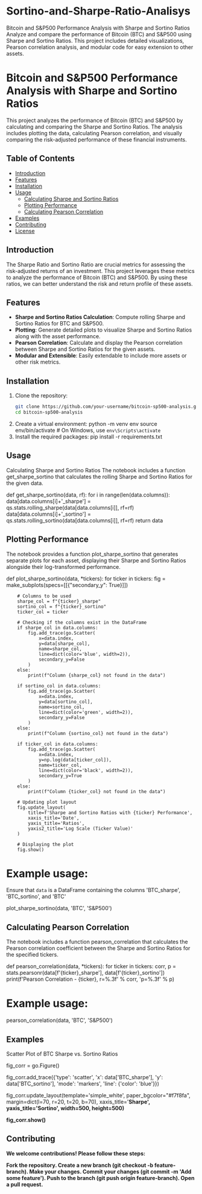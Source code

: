 # Sortino-and-Sharpe-Ratio-Analisys
Bitcoin and S&amp;P500 Performance Analysis with Sharpe and Sortino Ratios  Analyze and compare the performance of Bitcoin (BTC) and S&amp;P500 using Sharpe and Sortino Ratios. This project includes detailed visualizations, Pearson correlation analysis, and modular code for easy extension to other assets.

# Bitcoin and S&P500 Performance Analysis with Sharpe and Sortino Ratios

This project analyzes the performance of Bitcoin (BTC) and S&P500 by calculating and comparing the Sharpe and Sortino Ratios. The analysis includes plotting the data, calculating Pearson correlation, and visually comparing the risk-adjusted performance of these financial instruments.

## Table of Contents

- [Introduction](#introduction)
- [Features](#features)
- [Installation](#installation)
- [Usage](#usage)
  - [Calculating Sharpe and Sortino Ratios](#calculating-sharpe-and-sortino-ratios)
  - [Plotting Performance](#plotting-performance)
  - [Calculating Pearson Correlation](#calculating-pearson-correlation)
- [Examples](#examples)
- [Contributing](#contributing)
- [License](#license)

## Introduction

The Sharpe Ratio and Sortino Ratio are crucial metrics for assessing the risk-adjusted returns of an investment. This project leverages these metrics to analyze the performance of Bitcoin (BTC) and S&P500. By using these ratios, we can better understand the risk and return profile of these assets.

## Features

- **Sharpe and Sortino Ratios Calculation**: Compute rolling Sharpe and Sortino Ratios for BTC and S&P500.
- **Plotting**: Generate detailed plots to visualize Sharpe and Sortino Ratios along with the asset performance.
- **Pearson Correlation**: Calculate and display the Pearson correlation between Sharpe and Sortino Ratios for the given assets.
- **Modular and Extensible**: Easily extendable to include more assets or other risk metrics.

## Installation

1. Clone the repository:
   ```bash
   git clone https://github.com/your-username/bitcoin-sp500-analysis.git
   cd bitcoin-sp500-analysis
2. Create a virtual environment:
   python -m venv env
   source env/bin/activate  # On Windows, use `env\Scripts\activate`
3. Install the required packages:
   pip install -r requirements.txt
## Usage
Calculating Sharpe and Sortino Ratios
The notebook includes a function get_sharpe_sortino that calculates the rolling Sharpe and Sortino Ratios for the given data.

def get_sharpe_sortino(data, rf):
  for i in range(len(data.columns)):
    data[data.columns[i]+'_sharpe'] = qs.stats.rolling_sharpe(data[data.columns[i]], rf=rf)
    data[data.columns[i]+'_sortino'] = qs.stats.rolling_sortino(data[data.columns[i]], rf=rf)
  return data

## Plotting Performance
The notebook provides a function plot_sharpe_sortino that generates separate plots for each asset, displaying their Sharpe and Sortino Ratios alongside their log-transformed performance.


def plot_sharpe_sortino(data, *tickers):
    for ticker in tickers:
        fig = make_subplots(specs=[[{"secondary_y": True}]])

        # Columns to be used
        sharpe_col = f"{ticker}_sharpe"
        sortino_col = f"{ticker}_sortino"
        ticker_col = ticker

        # Checking if the columns exist in the DataFrame
        if sharpe_col in data.columns:
            fig.add_trace(go.Scatter(
                x=data.index,
                y=data[sharpe_col],
                name=sharpe_col,
                line=dict(color='blue', width=2)),
                secondary_y=False
            )
        else:
            print(f"Column {sharpe_col} not found in the data")

        if sortino_col in data.columns:
            fig.add_trace(go.Scatter(
                x=data.index,
                y=data[sortino_col],
                name=sortino_col,
                line=dict(color='green', width=2)),
                secondary_y=False
            )
        else:
            print(f"Column {sortino_col} not found in the data")

        if ticker_col in data.columns:
            fig.add_trace(go.Scatter(
                x=data.index,
                y=np.log(data[ticker_col]),
                name=ticker_col,
                line=dict(color='black', width=2)),
                secondary_y=True
            )
        else:
            print(f"Column {ticker_col} not found in the data")

        # Updating plot layout
        fig.update_layout(
            title=f'Sharpe and Sortino Ratios with {ticker} Performance',
            xaxis_title='Date',
            yaxis_title='Ratios',
            yaxis2_title='Log Scale (Ticker Value)'
        )

        # Displaying the plot
        fig.show()

# Example usage:
Ensure that `data` is a DataFrame containing the columns 'BTC_sharpe', 'BTC_sortino', and 'BTC'

plot_sharpe_sortino(data, 'BTC', 'S&P500')

## Calculating Pearson Correlation
The notebook includes a function pearson_correlation that calculates the Pearson correlation coefficient between the Sharpe and Sortino Ratios for the specified tickers.

def pearson_correlation(data, *tickers):
    for ticker in tickers:
        corr, p = stats.pearsonr(data[f'{ticker}_sharpe'], data[f'{ticker}_sortino'])
        print(f'Pearson Correlation - {ticker}, r=%.3f' % corr, 'p=%.3f' % p)

# Example usage:
pearson_correlation(data, 'BTC', 'S&P500')

## Examples
Scatter Plot of BTC Sharpe vs. Sortino Ratios

fig_corr = go.Figure()

fig_corr.add_trace({'type': 'scatter',
                    'x': data['BTC_sharpe'],
                    'y': data['BTC_sortino'],
                    'mode': 'markers',
                    'line': {'color': 'blue'}})

fig_corr.update_layout(template='simple_white', paper_bgcolor="#f7f8fa",
                       margin=dict(l=70, r=20, t=20, b=70),
                       xaxis_title='<b>Sharpe', yaxis_title='<b>Sortino',
                       width=500, height=500)

fig_corr.show()

## Contributing
We welcome contributions! Please follow these steps:

Fork the repository.
Create a new branch (git checkout -b feature-branch).
Make your changes.
Commit your changes (git commit -m 'Add some feature').
Push to the branch (git push origin feature-branch).
Open a pull request.

